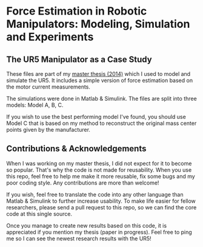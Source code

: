 # Force Estimation in Robotic Manipulators: Modeling, Simulation and Experiments
## The UR5 Manipulator as a Case Study

These files are part of my [master thesis (2014)](http://folk.ntnu.no/tomgra/Diplomer/Kufieta.pdf) which I used to model and simulate the UR5. It includes a simple version of force estimation based on the motor current measurements.

The simulations were done in Matlab & Simulink. The files are split into three models: Model A, B, C. 

If you wish to use the best performing model I've found, you should use Model C that is based on my method to reconstruct the original mass center points given by the manufacturer. 

## Contributions & Acknowledgements
When I was working on my master thesis, I did not expect for it to become so popular. That's why the code is not made for reusability. When you use this repo, feel free to help me make it more reusable, fix some bugs and my poor coding style. Any contributions are more than welcome!

If you wish, feel free to translate the code into any other language than Matlab & Simulink to further increase usability. To make life easier for fellow researchers, please send a pull request to this repo, so we can find the core code at this single source. 

Once you manage to create new results based on this code, it is appreciated if you mention my thesis (paper in progress). Feel free to ping me so I can see the newest research results with the UR5!
